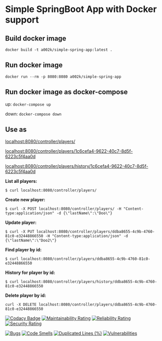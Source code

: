 # Simple SpringBoot App with Docker support

## Build docker image

`docker build -t a002k/simple-spring-app:latest .`

## Run docker image

`docker run --rm -p 8080:8080 a002k/simple-spring-app`

## Run docker image as docker-compose

up: `docker-compose up`

down: `docker-compose down`

## Use as

[localhost:8080/controller/players/](localhost:8080/controller/players/)

[localhost:8080/controller/players/1c6cefa4-9622-40c7-8d5f-6223c5f4aa0d](localhost:8080/controller/players/1c6cefa4-9622-40c7-8d5f-6223c5f4aa0d)

[localhost:8080/controller/players/history/1c6cefa4-9622-40c7-8d5f-6223c5f4aa0d](localhost:8080/controller/players/history/1c6cefa4-9622-40c7-8d5f-6223c5f4aa0d)

**List all players:**

`$ curl localhost:8080/controller/players/`

**Create new player:**

`$ curl -X POST localhost:8080/controller/players/ -H "Content-type:application/json" -d {\"lastName\":\"Doo\"}`

**Update player:**

`$ curl -X PUT localhost:8080/controller/players/ddba8655-4c9b-4760-81c0-e32448866550 -H "Content-type:application/json" -d {\"lastName\":\"Doo2\"}`

**Find player by id:**

`$ curl localhost:8080/controller/players/ddba8655-4c9b-4760-81c0-e32448866550`

**History for player by id:**

`$ curl localhost:8080/controller/players/history/ddba8655-4c9b-4760-81c0-e32448866550`

**Delete player by id:**

`curl -X DELETE localhost:8080/controller/players/ddba8655-4c9b-4760-81c0-e32448866550`

[![Codacy Badge](https://api.codacy.com/project/badge/Grade/53ba623ba8c3475693088b60067b1a7b)](https://app.codacy.com/gh/ak-git/SimpleSpringApp?utm_source=github.com&utm_medium=referral&utm_content=ak-git/SimpleSpringApp&utm_campaign=Badge_Grade_Settings)
[![Maintainability Rating](https://sonarcloud.io/api/project_badges/measure?project=ak-git_SimpleSpringApp&metric=sqale_rating)](https://sonarcloud.io/summary/new_code?id=ak-git_SimpleSpringApp)
[![Reliability Rating](https://sonarcloud.io/api/project_badges/measure?project=ak-git_SimpleSpringApp&metric=reliability_rating)](https://sonarcloud.io/summary/new_code?id=ak-git_SimpleSpringApp)
[![Security Rating](https://sonarcloud.io/api/project_badges/measure?project=ak-git_SimpleSpringApp&metric=security_rating)](https://sonarcloud.io/summary/new_code?id=ak-git_SimpleSpringApp)

[![Bugs](https://sonarcloud.io/api/project_badges/measure?project=ak-git_SimpleSpringApp&metric=bugs)](https://sonarcloud.io/summary/new_code?id=ak-git_SimpleSpringApp)
[![Code Smells](https://sonarcloud.io/api/project_badges/measure?project=ak-git_SimpleSpringApp&metric=code_smells)](https://sonarcloud.io/summary/new_code?id=ak-git_SimpleSpringApp)
[![Duplicated Lines (%)](https://sonarcloud.io/api/project_badges/measure?project=ak-git_SimpleSpringApp&metric=duplicated_lines_density)](https://sonarcloud.io/summary/new_code?id=ak-git_SimpleSpringApp)
[![Vulnerabilities](https://sonarcloud.io/api/project_badges/measure?project=ak-git_SimpleSpringApp&metric=vulnerabilities)](https://sonarcloud.io/summary/new_code?id=ak-git_SimpleSpringApp)